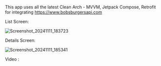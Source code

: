 This app uses all the latest Clean Arch - MVVM, Jetpack Compose, Retrofit for integrating https://www.bobsburgersapi.com

List Screen: 

![Screenshot_20241111_183723](https://github.com/user-attachments/assets/26077b7d-614f-4615-a824-f4e68715a6f4)

Details Screen: 

![Screenshot_20241111_185341](https://github.com/user-attachments/assets/3aa9aa73-effb-44f4-b06d-e56a4f0ee004)


Video :

